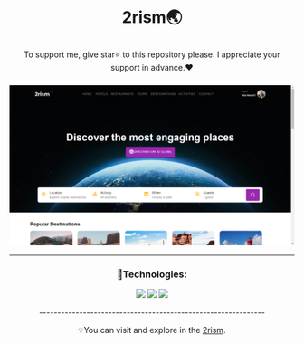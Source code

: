 
# <p align="center">2rism🌏</p>

<p align="center" font-size="1px">To support me, give star⭐ to this repository please.
I appreciate your support in advance.❤</p>

### <p></p>

<img src="src/assets/Screenshot (38).png"/>
<hr/>

### <p align="center">🔧Technologies:</p>
<div align="center" >
  
<section width="100%" display="flex" align="center" justify-content="center" gap="2rem">
<img src="https://img.shields.io/badge/React-666?style=for-the-badge&logo=react&logoColor=white%22"/>
<img src="https://img.shields.io/badge/Mui-666?style=for-the-badge&logo=mui&logoColor=white%22"/>
<img src="https://img.shields.io/badge/Vite-B73BFE?style=for-the-badge&logo=vite&logoColor=FFD62E"/>
</section>


<p align="center">--------------------------------------------------------------</p>
  
<p align="center">💡You can visit and explore in the <a href="https://2rism-app-mui.pages.dev/" target="_blank">2rism</a>.</p>
